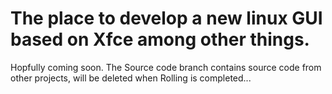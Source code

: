 # The place to develop a new linux GUI based on Xfce among other things.
Hopfully coming soon.
The Source code branch contains source code from other projects, will be deleted when Rolling is completed...
